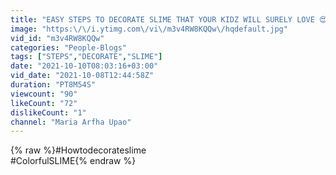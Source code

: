 ```yaml
---
title: "EASY STEPS TO DECORATE SLIME THAT YOUR KIDZ WILL SURELY LOVE 😍"
image: "https:\/\/i.ytimg.com\/vi\/m3v4RW8KQQw\/hqdefault.jpg"
vid_id: "m3v4RW8KQQw"
categories: "People-Blogs"
tags: ["STEPS","DECORATE","SLIME"]
date: "2021-10-10T08:03:16+03:00"
vid_date: "2021-10-08T12:44:58Z"
duration: "PT8M54S"
viewcount: "90"
likeCount: "72"
dislikeCount: "1"
channel: "Maria Arfha Upao"
---
```

{% raw %}#Howtodecorateslime<br />#ColorfulSLIME{% endraw %}
